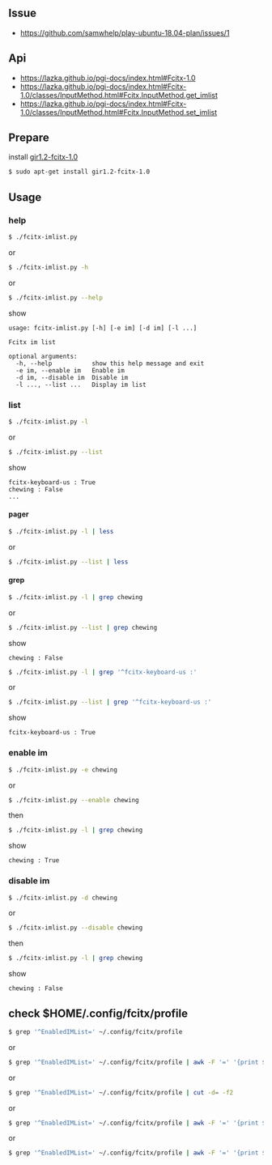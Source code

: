 

## Issue

* https://github.com/samwhelp/play-ubuntu-18.04-plan/issues/1



## Api

* https://lazka.github.io/pgi-docs/index.html#Fcitx-1.0
* https://lazka.github.io/pgi-docs/index.html#Fcitx-1.0/classes/InputMethod.html#Fcitx.InputMethod.get_imlist
* https://lazka.github.io/pgi-docs/index.html#Fcitx-1.0/classes/InputMethod.html#Fcitx.InputMethod.set_imlist


## Prepare

install [gir1.2-fcitx-1.0](https://packages.ubuntu.com/bionic/gir1.2-fcitx-1.0)

``` sh
$ sudo apt-get install gir1.2-fcitx-1.0
```


## Usage


### help

``` sh
$ ./fcitx-imlist.py
```

or

``` sh
$ ./fcitx-imlist.py -h
```

or

``` sh
$ ./fcitx-imlist.py --help
```

show

```
usage: fcitx-imlist.py [-h] [-e im] [-d im] [-l ...]

Fcitx im list

optional arguments:
  -h, --help           show this help message and exit
  -e im, --enable im   Enable im
  -d im, --disable im  Disable im
  -l ..., --list ...   Display im list
```

### list

``` sh
$ ./fcitx-imlist.py -l
```

or

``` sh
$ ./fcitx-imlist.py --list
```

show

```
fcitx-keyboard-us : True
chewing : False
...
```

#### pager

``` sh
$ ./fcitx-imlist.py -l | less
```

or

``` sh
$ ./fcitx-imlist.py --list | less
```

#### grep

``` sh
$ ./fcitx-imlist.py -l | grep chewing
```

or

``` sh
$ ./fcitx-imlist.py --list | grep chewing
```

show

```
chewing : False
```

``` sh
$ ./fcitx-imlist.py -l | grep '^fcitx-keyboard-us :'
```

or

``` sh
$ ./fcitx-imlist.py --list | grep '^fcitx-keyboard-us :'
```

show

```
fcitx-keyboard-us : True
```

### enable im

``` sh
$ ./fcitx-imlist.py -e chewing
```

or

``` sh
$ ./fcitx-imlist.py --enable chewing
```

then

``` sh
$ ./fcitx-imlist.py -l | grep chewing
```

show

```
chewing : True
```

### disable im

``` sh
$ ./fcitx-imlist.py -d chewing
```

or

``` sh
$ ./fcitx-imlist.py --disable chewing
```

then

``` sh
$ ./fcitx-imlist.py -l | grep chewing
```

show

```
chewing : False
```

## check $HOME/.config/fcitx/profile

``` sh
$ grep '^EnabledIMList=' ~/.config/fcitx/profile
```

or

``` sh
$ grep '^EnabledIMList=' ~/.config/fcitx/profile | awk -F '=' '{print $2}'
```

or

``` sh
$ grep '^EnabledIMList=' ~/.config/fcitx/profile | cut -d= -f2
```

or

``` sh
$ grep '^EnabledIMList=' ~/.config/fcitx/profile | awk -F '=' '{print $2}' | sed 's/,/\n/g' | sort -u
```

or

``` sh
$ grep '^EnabledIMList=' ~/.config/fcitx/profile | awk -F '=' '{print $2}' | sed 's/,/\n/g' | sort -u | grep '^chewing:'
```

